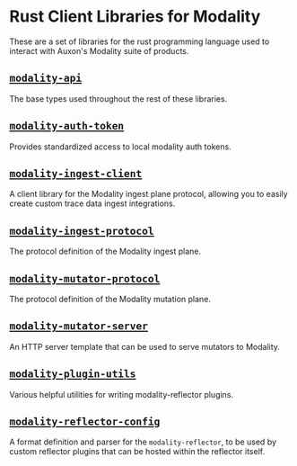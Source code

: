 # Rust Client Libraries for Modality

These are a set of libraries for the rust programming language used to
interact with Auxon's Modality suite of products.

## [`modality-api`](./modality-api/)

The base types used throughout the rest of these libraries.

## [`modality-auth-token`](./modality-auth-token)

Provides standardized access to local modality auth tokens.

## [`modality-ingest-client`](./modality-ingest-client/)

A client library for the Modality ingest plane protocol, allowing you to
easily create custom trace data ingest integrations.

## [`modality-ingest-protocol`](./modality-ingest-protocol/)

The protocol definition of the Modality ingest plane.

## [`modality-mutator-protocol`](./modality-mutator-protocol/)

The protocol definition of the Modality mutation plane.

## [`modality-mutator-server`](./modality-mutator-server/)

An HTTP server template that can be used to serve mutators to
Modality.

## [`modality-plugin-utils`](./modality-plugin-utils)

Various helpful utilities for writing modality-reflector plugins.

## [`modality-reflector-config`](./modality-reflector-config/)

A format definition and parser for the `modality-reflector`, to be used
by custom reflector plugins that can be hosted within the reflector
itself.
